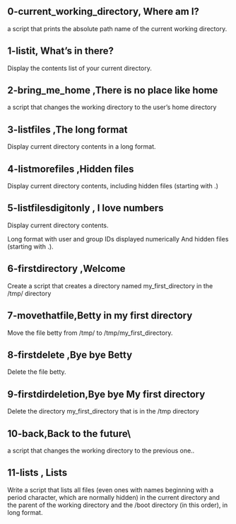 ## 0-current_working_directory, Where am I?
a script that prints the absolute path name of the current working directory.
## 1-listit, What’s in there?
Display the contents list of your current directory.
## 2-bring_me_home ,There is no place like home
a script that changes the working directory to the user’s home directory
## 3-listfiles ,The long format
Display current directory contents in a long format.
## 4-listmorefiles ,Hidden files
Display current directory contents, including hidden files (starting with .)
## 5-listfilesdigitonly , I love numbers
Display current directory contents.

Long format
with user and group IDs displayed numerically
And hidden files (starting with .).
## 6-firstdirectory ,Welcome
Create a script that creates a directory named my_first_directory in the /tmp/ directory
## 7-movethatfile,Betty in my first directory
Move the file betty from /tmp/ to /tmp/my_first_directory.
## 8-firstdelete ,Bye bye Betty
Delete the file betty.
## 9-firstdirdeletion,Bye bye My first directory
Delete the directory my_first_directory that is in the /tmp directory
## 10-back,Back to the future\
a script that changes the working directory to the previous one..
## 11-lists , Lists
Write a script that lists all files (even ones with names beginning with a period character, which are normally hidden) in the current directory and the parent of the working directory and the /boot directory (in this order), in long format.
